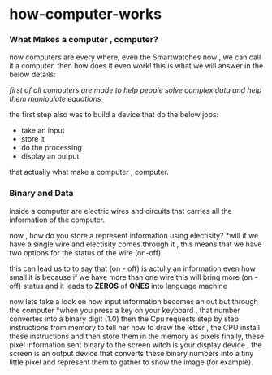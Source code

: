 # how-computer-works

### What Makes a computer , computer?

now computers are every where, even the Smartwatches now , we can call it a computer.
then how does it even work! this is what we will answer in the below details:

*first of all computers are made to help people solve complex data
and help them manipulate equations*

the first step also was to build a device that do the below jobs:

* take an input
* store it
* do the processing 
* display an output

that actually what make a computer , computer.

### Binary and Data 

inside a computer are electric wires and circuits that carries all the information of the computer.

now , how do you store a represent information using electisity?
*will if we have a single wire and electisity comes through it , 
this means that we have two options for the status of the wire (on-off)

this can lead us to to say that (on - off) is actully an information even how small it is 
because if we have more than one wire this will bring more (on - off) status and it leads to 
**ZEROS** of **ONES** into language machine 

now lets take a look on how input information becomes an out but through the computer
*when you press a key on your keyboard , that number convertes into a binary digit (1.0)
then the Cpu requests step by step instructions from memory to tell her how to draw the letter , 
the CPU install these instructions and then store them in the memory as pixels 
finally, these pixel information sent binary to the screen witch is your display device , 
the screen is an output device that converts these binary numbers into a tiny little pixel 
and represent them to gather to show the image (for example).


